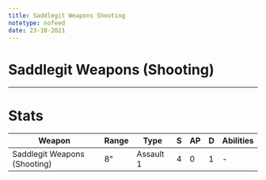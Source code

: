 ```yaml
---
title: Saddlegit Weapons Shooting
notetype: nofeed
date: 23-10-2021
---
```


# Saddlegit Weapons (Shooting)

---

# Stats

| Weapon                       | Range | Type      | S   | AP  | D   | Abilities |
| ---------------------------- | ----- | --------- | --- | --- | --- | --------- |
| Saddlegit Weapons (Shooting) | 8"    | Assault 1 | 4   | 0   | 1   | -         | 